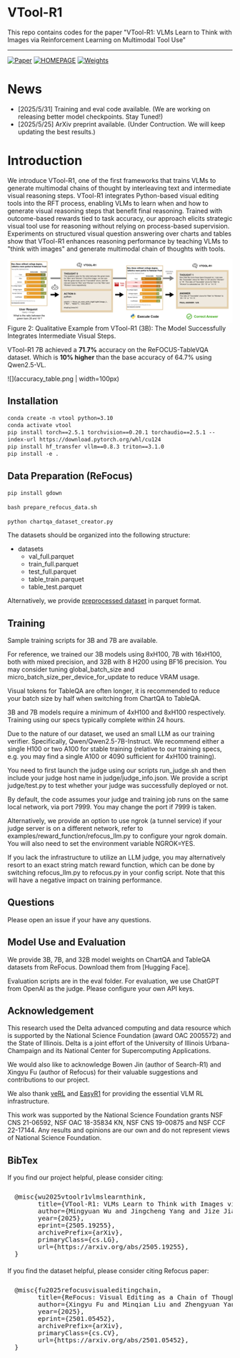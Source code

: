 # VTool-R1

This repo contains codes for the paper "VTool-R1: VLMs Learn to Think with Images via Reinforcement Learning on Multimodal Tool Use"

---


[![Paper](https://img.shields.io/badge/paper-5f16a8?style=for-the-badge&logo=arxiv&logoColor=white&color=FF5F05)](https://arxiv.org/pdf/2505.19255)
[![HOMEPAGE](https://img.shields.io/badge/HOMEPAGE-3858bf?style=for-the-badge&logo=homepage&logoColor=white&color=13294B)](https://vtool-r1.github.io/)
[![Weights](https://img.shields.io/badge/Model%20Weights-63cad3?style=for-the-badge&logo=huggingface&logoColor=white&color=FF5F05)](https://huggingface.co/VTOOL)

# News

- [2025/5/31] Training and eval code available. (We are working on releasing better model checkpoints. Stay Tuned!) <!--<span style="color: red;">[**New!**]</span>-->
- [2025/5/25] ArXiv preprint available. (Under Contruction. We will keep updating the best results.)


# Introduction

We introduce VTool-R1, one of the first frameworks that trains VLMs to generate multimodal chains of thought by interleaving text and intermediate visual reasoning steps. VTool-R1 integrates Python-based visual editing tools into the RFT process, enabling VLMs to learn when and how to generate visual reasoning steps that benefit final reasoning. Trained with outcome-based rewards tied to task accuracy, our approach elicits strategic visual tool use for reasoning without relying on process-based supervision. Experiments on structured visual question answering over charts and tables show that VTool-R1 enhances reasoning performance by teaching VLMs to "think with images" and generate multimodal chain of thoughts with tools.

![alt text](vtool_example.png) Figure 2: Qualitative Example from VTool-R1 (3B): The Model Successfully Integrates Intermediate Visual Steps.

VTool-R1 7B achieved a **71.7%** accuracy on the ReFOCUS-TableVQA dataset. Which is **10% higher** than the base accuracy of 64.7% using Qwen2.5-VL.

![](accuracy_table.png | width=100px) 

## Installation

```
conda create -n vtool python=3.10
conda activate vtool
pip install torch==2.5.1 torchvision==0.20.1 torchaudio==2.5.1 --index-url https://download.pytorch.org/whl/cu124
pip install hf_transfer vllm==0.8.3 triton==3.1.0
pip install -e .
```

## Data Preparation (ReFocus)

```
pip install gdown

bash prepare_refocus_data.sh

python chartqa_dataset_creator.py
```

The datasets should be organized into the following structure:

- datasets
  - val_full.parquet
  - train_full.parquet
  - test_full.parquet
  - table_train.parquet
  - table_test.parquet

Alternatively, we provide [preprocessed dataset](https://drive.google.com/drive/folders/16tP_cH-9kGFzjyAn3_z1wo7HQaa9T7MY?usp=share_link) in parquet format.

## Training

Sample training scripts for 3B and 7B are available.

For reference, we trained our 3B models using 8xH100, 7B with 16xH100, both with mixed precision, and 32B with 8 H200 using BF16 precision. You may consider tuning global_batch_size and micro_batch_size_per_device_for_update to reduce VRAM usage. 

Visual tokens for TableQA are often longer, it is recommended to reduce your batch size by half when switching from ChartQA to TableQA.

3B and 7B models require a minimum of 4xH100 and 8xH100 respectively. Training using our specs typically complete within 24 hours.

Due to the nature of our dataset, we used an small LLM as our training verifier. Specifically, Qwen/Qwen2.5-7B-Instruct. We recommend either a single H100 or two A100 for stable training (relative to our training specs, e.g. you may find a single A100 or 4090 sufficient for 4xH100 training). 

You need to first launch the judge using our scripts run_judge.sh and then include your judge host name in judge/judge_info.json. We provide a script judge/test.py to test whether your judge was successfully deployed or not.

By default, the code assumes your judge and training job runs on the same local network, via port 7999. You may change the port if 7999 is taken.

Alternatively, we provide an option to use ngrok (a tunnel service) if your judge server is on a different network, refer to examples/reward_function/refocus_llm.py to configure your ngrok domain. You will also need to set the environment variable NGROK=YES.

If you lack the infrastructure to utilize an LLM judge, you may alternatively resort to an exact string match reward function, which can be done by switching refocus_llm.py to refocus.py in your config script. Note that this will have a negative impact on training performance.

## Questions

Please open an issue if your have any questions.

## Model Use and Evaluation

We provide 3B, 7B, and 32B model weights on ChartQA and TableQA datasets from ReFocus. Download them from [Hugging Face].

Evaluation scripts are in the eval folder. For evaluation, we use ChatGPT from OpenAI as the judge. Please configure your own API keys.

## Acknowledgement

This research used the Delta advanced computing and data resource which is supported by the National Science Foundation (award OAC 2005572) and the State of Illinois. Delta is a joint effort of the University of Illinois Urbana-Champaign and its National Center for Supercomputing Applications.

We would also like to acknowledge Bowen Jin (author of Search-R1) and Xingyu Fu (author of Refocus) for their valuable suggestions and contributions to our project.

We also thank [veRL](https://github.com/volcengine/verl) and [EasyR1](https://github.com/hiyouga/EasyR1) for providing the essential VLM RL infrastructure.

This work was supported by the National Science Foundation grants NSF CNS 21-06592, NSF OAC 18-35834 KN, NSF CNS 19-00875 and NSF CCF 22-17144. Any results and opinions are our own and do not represent views of National Science Foundation.

## BibTex

If you find our project helpful, please consider citing:

<pre style="background-color: auto; padding: 0.8rem 1rem 0.4rem 1rem; border-radius: 8px; overflow-x: auto; font-size: 0.9rem;">
@misc{wu2025vtoolr1vlmslearnthink,
      title={VTool-R1: VLMs Learn to Think with Images via Reinforcement Learning on Multimodal Tool Use}, 
      author={Mingyuan Wu and Jingcheng Yang and Jize Jiang and Meitang Li and Kaizhuo Yan and Hanchao Yu and Minjia Zhang and Chengxiang Zhai and Klara Nahrstedt},
      year={2025},
      eprint={2505.19255},
      archivePrefix={arXiv},
      primaryClass={cs.LG},
      url={https://arxiv.org/abs/2505.19255}, 
}
</pre>

If you find the dataset helpful, please consider citing Refocus paper:
<pre style="background-color: auto; padding: 0.8rem 1rem 0.4rem 1rem; border-radius: 8px; overflow-x: auto; font-size: 0.9rem;">
@misc{fu2025refocusvisualeditingchain,
      title={ReFocus: Visual Editing as a Chain of Thought for Structured Image Understanding}, 
      author={Xingyu Fu and Minqian Liu and Zhengyuan Yang and John Corring and Yijuan Lu and Jianwei Yang and Dan Roth and Dinei Florencio and Cha Zhang},
      year={2025},
      eprint={2501.05452},
      archivePrefix={arXiv},
      primaryClass={cs.CV},
      url={https://arxiv.org/abs/2501.05452}, 
}
</pre>
